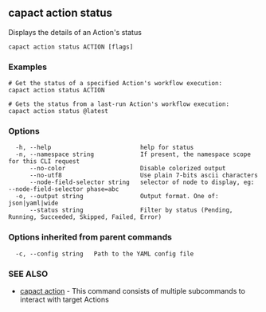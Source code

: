 ## capact action status

Displays the details of an Action's status

```
capact action status ACTION [flags]
```

### Examples

```
# Get the status of a specified Action's workflow execution:
capact action status ACTION

# Gets the status from a last-run Action's workflow execution:
capact action status @latest

```

### Options

```
  -h, --help                         help for status
  -n, --namespace string             If present, the namespace scope for this CLI request
      --no-color                     Disable colorized output
      --no-utf8                      Use plain 7-bits ascii characters
      --node-field-selector string   selector of node to display, eg: --node-field-selector phase=abc
  -o, --output string                Output format. One of: json|yaml|wide
      --status string                Filter by status (Pending, Running, Succeeded, Skipped, Failed, Error)
```

### Options inherited from parent commands

```
  -c, --config string   Path to the YAML config file
```

### SEE ALSO

* [capact action](capact_action.md)	 - This command consists of multiple subcommands to interact with target Actions

